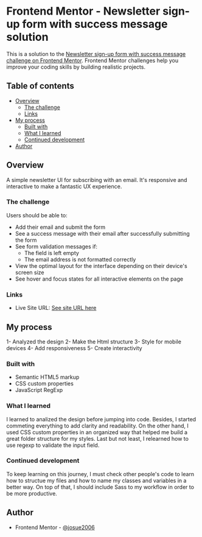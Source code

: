 # Frontend Mentor - Newsletter sign-up form with success message solution

This is a solution to the [Newsletter sign-up form with success message challenge on Frontend Mentor](https://www.frontendmentor.io/challenges/newsletter-signup-form-with-success-message-3FC1AZbNrv). Frontend Mentor challenges help you improve your coding skills by building realistic projects. 

## Table of contents

- [Overview](#overview)
  - [The challenge](#the-challenge)
  - [Links](#links)
- [My process](#my-process)
  - [Built with](#built-with)
  - [What I learned](#what-i-learned)
  - [Continued development](#continued-development)
- [Author](#author)


## Overview

A simple newsletter UI for subscribing with an email. It's responsive and interactive to make a fantastic UX experience.


### The challenge

Users should be able to:

- Add their email and submit the form
- See a success message with their email after successfully submitting the form
- See form validation messages if:
  - The field is left empty
  - The email address is not formatted correctly
- View the optimal layout for the interface depending on their device's screen size
- See hover and focus states for all interactive elements on the page

### Links

- Live Site URL: [See site URL here]( https://josuez2006.github.io/newsletter-sign-up/)

## My process

1- Analyzed the design
2- Make the Html structure
3- Style for mobile devices
4- Add responsiveness
5- Create interactivity

### Built with

- Semantic HTML5 markup
- CSS custom properties
- JavaScript RegExp

### What I learned

I learned to analized the design before jumping into code. Besides, I started commeting everything to add clarity and readability. On the other hand, I used CSS custom properties in an organized way that helped me build a great folder structure for my styles. Last but not least, I relearned how to use regexp to validate the input field.

### Continued development

To keep learning on this journey, I must check other people's code to learn how to structue my files and how to name my classes and variables in a better way. On top of that, I should include Sass to my workflow in order to be more productive.


## Author

- Frontend Mentor - [@josue2006](https://www.frontendmentor.io/profile/@josue2006)
